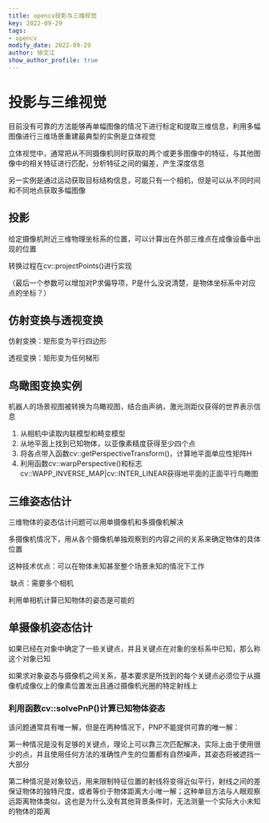 ```yaml
---
title: opencv投影与三维视觉
key: 2022-09-29
tags: 
- opencv
modify_date: 2022-09-29
author: 徐文江
show_author_profile: true
---
```









# 投影与三维视觉				
<!--more-->     


目前没有可靠的方法能够再单幅图像的情况下进行标定和提取三维信息，利用多幅图像进行三维场景重建最典型的实例是立体视觉			

立体视觉中，通常把从不同摄像机同时获取的两个或更多图像中的特征，与其他图像中的相关特征进行匹配，分析特征之间的偏差，产生深度信息			



另一实例是通过运动获取目标结构信息，可能只有一个相机，但是可以从不同时间和不同地点获取多幅图像				



## 投影			

给定摄像机附近三维物理坐标系的位置，可以计算出在外部三维点在成像设备中出现的位置			

转换过程在cv::projectPoints()进行实现			

（最后一个参数可以增加对P求偏导项，P是什么没说清楚，是物体坐标系中对应点的坐标？）       



## 仿射变换与透视变换			

仿射变换：矩形变为平行四边形			

透视变换：矩形变为任何梯形		



## 鸟瞰图变换实例			

机器人的场景视图被转换为鸟瞰视图，结合由声纳，激光测距仪获得的世界表示信息          

1. 从相机中读取内联模型和畸变模型     
2. 从地平面上找到已知物体，以亚像素精度获得至少四个点       
3. 将各点带入函数cv::getPerspectiveTransform()，计算地平面单应性矩阵H         
4. 利用函数cv::warpPerspective()和标志cv::WAPP_INVERSE_MAP|cv::INTER_LINEAR获得地平面的正面平行鸟瞰图         





## 三维姿态估计         

三维物体的姿态估计问题可以用单摄像机和多摄像机解决      

多摄像机情况下，用从各个摄像机单独观察到的内容之间的关系来确定物体的具体位置         

这种技术优点：可以在物体未知甚至整个场景未知的情况下工作

​              缺点：需要多个相机        

利用单相机计算已知物体的姿态是可能的       



## 单摄像机姿态估计         

如果已经在对象中确定了一些关键点，并且关键点在对象的坐标系中已知，那么称这个对象已知     



如果求对象姿态与摄像机之间关系，基本要求是所找到的每个关键点必须位于从摄像机成像仪上的像素位置发出且通过摄像机光圈的特定射线上         



### 利用函数cv::solvePnP()计算已知物体姿态          

该问题通常具有唯一解，但是在两种情况下，PNP不能提供可靠的唯一解：     

第一种情况是没有足够的关键点，理论上可以靠三次匹配解决，实际上由于使用很少的点，并且使用任何方法的准确性产生的位置都有自然噪声，其姿态将被遮挡一大部分     

第二种情况是对象较远，用来限制特征位置的射线将变得近似平行，射线之间的差保证物体的独特尺度，或者等价于物体距离大小唯一解；这种单目方法与人眼观察远距离物体类似，这也是为什么没有其他背景条件时，无法测量一个实际大小未知的物体的距离								















